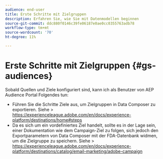 ```yaml
---
audience: end-user
title: Erste Schritte mit Zielgruppen
description: Erfahren Sie, wie Sie mit Datenmodellen beginnen
source-git-commit: ddc880f0146c39fe06187e0ae0cc0355763adb78
workflow-type: tm+mt
source-wordcount: '70'
ht-degree: 11%

---
```


# Erste Schritte mit Zielgruppen {#gs-audiences}


Sobald Quellen und Ziele konfiguriert sind, kann ich als Benutzer von AEP Audience Portal Folgendes tun:

* Führen Sie die Schritte Ziele aus, um Zielgruppen in Data Composer zu exportieren. Siehe > https://experienceleague.adobe.com/en/docs/experience-platform/destinations/home#steps
* Da es sich um ein vordefiniertes Ziel handelt, sollte es in der Lage sein, einer Dokumentation wie dem Campaign-Ziel zu folgen, sich jedoch den Exportparametern von Data Composer mit der FDA-Datenbank widmen, um die Zielgruppe zu speichern. Siehe > https://experienceleague.adobe.com/en/docs/experience-platform/destinations/catalog/email-marketing/adobe-campaign